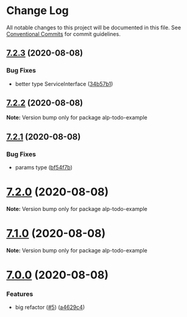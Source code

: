 # Change Log

All notable changes to this project will be documented in this file.
See [Conventional Commits](https://conventionalcommits.org) for commit guidelines.

## [7.2.3](https://github.com/liwijs/liwi/compare/v7.2.2...v7.2.3) (2020-08-08)


### Bug Fixes

* better type ServiceInterface ([34b57b1](https://github.com/liwijs/liwi/commit/34b57b1))





## [7.2.2](https://github.com/liwijs/liwi/compare/v7.2.1...v7.2.2) (2020-08-08)

**Note:** Version bump only for package alp-todo-example





## [7.2.1](https://github.com/liwijs/liwi/compare/v7.2.0...v7.2.1) (2020-08-08)


### Bug Fixes

* params type ([bf54f7b](https://github.com/liwijs/liwi/commit/bf54f7b))





# [7.2.0](https://github.com/liwijs/liwi/compare/v7.1.0...v7.2.0) (2020-08-08)

**Note:** Version bump only for package alp-todo-example





# [7.1.0](https://github.com/liwijs/liwi/compare/v7.0.0...v7.1.0) (2020-08-08)

**Note:** Version bump only for package alp-todo-example





# [7.0.0](https://github.com/liwijs/liwi/compare/v0.18.8...v7.0.0) (2020-08-08)


### Features

* big refactor ([#5](https://github.com/liwijs/liwi/issues/5)) ([a4629c4](https://github.com/liwijs/liwi/commit/a4629c4))

